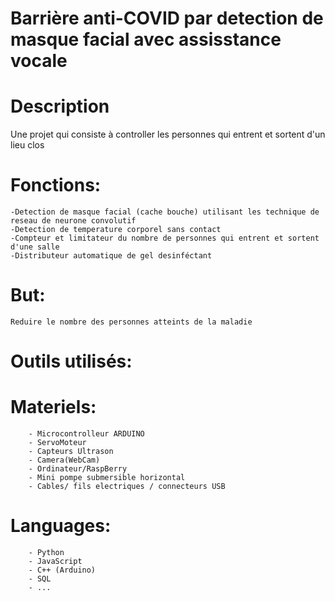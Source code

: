 # Barrière anti-COVID par detection de masque facial avec assisstance vocale
# Description #
Une projet qui consiste à controller les personnes qui entrent et sortent d'un lieu clos

# Fonctions:
    -Detection de masque facial (cache bouche) utilisant les technique de reseau de neurone convolutif
    -Detection de temperature corporel sans contact
    -Compteur et limitateur du nombre de personnes qui entrent et sortent d'une salle
    -Distributeur automatique de gel desinféctant

# But:
    Reduire le nombre des personnes atteints de la maladie

# Outils utilisés:
#   Materiels:
        - Microcontrolleur ARDUINO
        - ServoMoteur
        - Capteurs Ultrason
        - Camera(WebCam)
        - Ordinateur/RaspBerry
        - Mini pompe submersible horizontal
        - Cables/ fils electriques / connecteurs USB


#   Languages:
        - Python
        - JavaScript
        - C++ (Arduino)
        - SQL
        - ...